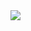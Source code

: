 <img src="https://img.shields.io/badge/spring-20232a?style=for-the-badge&logo=spring&logoColor=#6DB33F"/>
